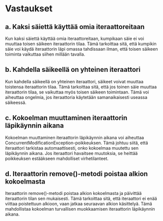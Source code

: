 # Vastaukset

## a. Kaksi säiettä käyttää omia iteraattoreitaan

Kun kaksi säiettä käyttää omia iteraattoreitaan, kumpikaan säie ei voi muuttaa toisen säikeen iteraattorin tilaa. Tämä tarkoittaa sitä, että kumpikin säie voi käydä iteraattorin läpi omassa tahdissaan ilman, että toisen säikeen toiminta vaikuttaa siihen millään tavalla.

## b. Kahdella säikeellä on yhteinen iteraattori

Kun kahdella säikeellä on yhteinen iteraattori, säikeet voivat muuttaa toistensa iteraattorin tilaa. Tämä tarkoittaa sitä, että jos toinen säie muuttaa iteraattorin tilaa, se vaikuttaa myös toisen säikeen toimintaan. Tämä voi aiheuttaa ongelmia, jos iteraattoria käytetään samanaikaisesti useassa säikeessä.

## c. Kokoelman muuttaminen iteraattorin läpikäynnin aikana

Kokoelman muuttaminen iteraattorin läpikäynnin aikana voi aiheuttaa ConcurrentModificationException-poikkeuksen. Tämä johtuu siitä, että iteraattori tarkistaa automaattisesti, onko kokoelmaa muutettu sen läpikäynnin aikana. Jos iteraattori havaitsee muutoksia, se heittää poikkeuksen estääkseen mahdolliset virhetilanteet.

## d. Iteraattorin remove()-metodi poistaa alkion kokoelmasta

Iteraattorin remove()-metodi poistaa alkion kokoelmasta ja päivittää iteraattorin tilan sen mukaisesti. Tämä tarkoittaa sitä, että iteraattori ei enää viittaa poistettuun alkioon, vaan jatkaa seuraavan alkion käsittelyä. Tämä mahdollistaa kokoelman turvallisen muokkaamisen iteraattorin läpikäynnin aikana.
